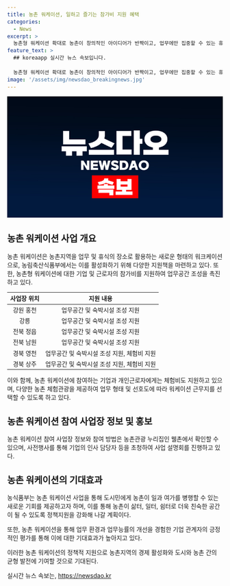 ```yaml
---
title: 농촌 워케이션, 일하고 즐기는 참가비 지원 혜택
categories:
  - News
excerpt: >
  농촌형 워케이션 확대로 농촌이 창의적인 아이디어가 반짝이고, 업무에만 집중할 수 있는 휴식의 공간으로 변모하고 있다. 농식품부는 농촌형 워케이션을 활성화하기 위해 농촌 내 업무공간 조성을 지원하고 기업·근로자의 참가비를 지원한다. 최근 워케이션에 대한 관심이 높아지면서, 농식품부는 농어촌상생협력기금을 통해 업무공간이나 숙박시설 조성을 지원하고 체험비도 지원한다. 이에 추가로, 농촌 워케이션 사업장은 다양한 프로그램을 마련하여 기업이나 근로자의 업무 형태와 선호도에 맞게 선택할 수 있도록 했다.
feature_text: >
  ## koreaapp 실시간 뉴스 속보입니다.

  농촌형 워케이션 확대로 농촌이 창의적인 아이디어가 반짝이고, 업무에만 집중할 수 있는 휴식의 공간으로 변모하고 있다. 농식품부는 농촌형 워케이션을 활성화하기 위해 농촌 내 업무공간 조성을 지원하고 기업·근로자의 참가비를 지원한다. 최근 워케이션에 대한 관심이 높아지면서, 농식품부는 농어촌상생협력기금을 통해 업무공간이나 숙박시설 조성을 지원하고 체험비도 지원한다. 이에 추가로, 농촌 워케이션 사업장은 다양한 프로그램을 마련하여 기업이나 근로자의 업무 형태와 선호도에 맞게 선택할 수 있도록 했다.
image: '/assets/img/newsdao_breakingnews.jpg'
---
```


<p><img src="/assets/img/newsdao_breakingnews.jpg" alt="koreaapp 속보" /></p>

<h2 data-ke-size="size26">농촌 워케이션 사업 개요</h2>

<p data-ke-size="size16">농촌 워케이션은 농촌지역을 업무 및 휴식의 장소로 활용하는 새로운 형태의 워크케이션으로, 농림축산식품부에서는 이를 활성화하기 위해 다양한 지원책을 마련하고 있다. 또한, 농촌형 워케이션에 대한 기업 및 근로자의 참가비를 지원하여 업무공간 조성을 촉진하고 있다.</p>

<table>
<thead>
<tr>
<th style="text-align: center;">사업장 위치</th>
<th style="text-align: center;">지원 내용</th>
</tr>
</thead>
<tbody>
<tr>
<td style="text-align: center;">강원 홍천</td>
<td style="text-align: center;">업무공간 및 숙박시설 조성 지원</td>
</tr>
<tr>
<td style="text-align: center;">강릉</td>
<td style="text-align: center;">업무공간 및 숙박시설 조성 지원</td>
</tr>
<tr>
<td style="text-align: center;">전북 정읍</td>
<td style="text-align: center;">업무공간 및 숙박시설 조성 지원</td>
</tr>
<tr>
<td style="text-align: center;">전북 남원</td>
<td style="text-align: center;">업무공간 및 숙박시설 조성 지원</td>
</tr>
<tr>
<td style="text-align: center;">경북 영천</td>
<td style="text-align: center;">업무공간 및 숙박시설 조성 지원, 체험비 지원</td>
</tr>
<tr>
<td style="text-align: center;">경북 상주</td>
<td style="text-align: center;">업무공간 및 숙박시설 조성 지원, 체험비 지원</td>
</tr>
</tbody>
</table>

<p data-ke-size="size16">이와 함께, 농촌 워케이션에 참여하는 기업과 개인근로자에게는 체험비도 지원하고 있으며, 다양한 농촌 체험관광을 제공하여 업무 형태 및 선호도에 따라 워케이션 근무지를 선택할 수 있도록 하고 있다.</p>

<h2 data-ke-size="size26">농촌 워케이션 참여 사업장 정보 및 홍보</h2>

<p data-ke-size="size16">농촌 워케이션 참여 사업장 정보와 참여 방법은 농촌관광 누리집인 웰촌에서 확인할 수 있으며, 사전행사를 통해 기업의 인사 담당자 등을 초청하여 사업 설명회를 진행하고 있다.</p>

<h2 data-ke-size="size26">농촌 워케이션의 기대효과</h2>

<p data-ke-size="size16">농식품부는 농촌 워케이션 사업을 통해 도시민에게 농촌이 일과 여가를 병행할 수 있는 새로운 기회를 제공하고자 하며, 이를 통해 농촌이 삶터, 일터, 쉼터로 더욱 친숙한 공간이 될 수 있도록 정책지원을 강화해 나갈 계획이다.</p>

<p data-ke-size="size16">또한, 농촌 워케이션을 통해 업무 환경과 업무능률의 개선을 경험한 기업 관계자의 긍정적인 평가를 통해 이에 대한 기대효과가 높아지고 있다.</p>

<p data-ke-size="size16">이러한 농촌 워케이션의 정책적 지원으로 농촌지역의 경제 활성화와 도시와 농촌 간의 균형 발전에 기여할 것으로 기대된다.</p>
실시간 뉴스 속보는, <a href="https://newsdao.kr" rel="dofollow">https://newsdao.kr</a>


